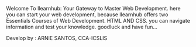 Welcome To Ilearnhub: Your Gateway to Master Web Development. here you can start your web development, because Ilearnhub offers two Essentials Courses of Web Development. HTML AND CSS. you can navigate information and test your knowledge. goodluck and have fun...

Develop by : ARNIE SANTOS, CCA-ICSLIS
